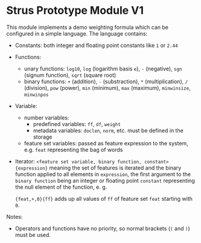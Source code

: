 # Strus Prototype Module V1

This module implements a demo weighting formula which can be configured
in a simple language. The language contains:
- Constants: both integer and floating point constants like `1` or `2.44`
- Functions:
  - unary functions: `log10`, `log` (logarithm basis `e`), `-` (negative),
    `sgn` (signum function), `sqrt` (square root)
  - binary functions:
    `+` (addition), `-` (substraction), `*` (multiplication), `/` (division),
    `pow` (power), `min` (minimum), `max` (maximum), `minwinsize`, `minwinpos`
- Variable:
  - number variables:
    - predefined variables: `ff`, `df`, `weight`
    - metadata variables: `doclen`, `norm`, etc. must be defined in the storage
  - feature set variables: passed as feature expression to the system, e.g. `feat`
    representing the bag of words
- Iterator: `<feature set variable, binary function, constant>{expression}`
  meaning the set of features is iterated and the binary function applied to
  all elements in `expression`, the first argument to the `binary function`
  being an integer or floating point `constant` representing the null element
  of the function, e. g.

  `{feat,+,0}{ff}` adds up all values of `ff` of feature set `feat` starting with
  `0`.

Notes:
- Operators and functions have no priority, so normal brackets (`(` and `)`) must
  be used.

